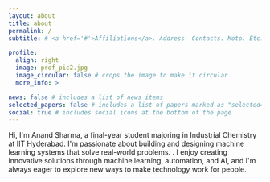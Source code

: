 ```yaml
---
layout: about
title: about
permalink: /
subtitle: # <a href='#'>Affiliations</a>. Address. Contacts. Moto. Etc.

profile:
  align: right
  image: prof_pic2.jpg
  image_circular: false # crops the image to make it circular
  more_info: >

news: false # includes a list of news items
selected_papers: false # includes a list of papers marked as "selected={true}"
social: true # includes social icons at the bottom of the page
---
```


Hi, I'm Anand Sharma, a final-year student majoring in Industrial Chemistry at IIT Hyderabad. I'm passionate about building and designing machine learning systems that solve real-world problems. . I enjoy creating innovative solutions through machine learning, automation, and AI, and I'm always eager to explore new ways to make technology work for people.